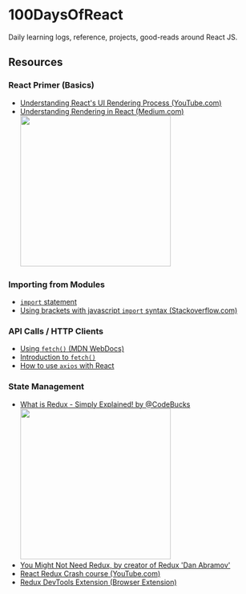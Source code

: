 # 100DaysOfReact
Daily learning logs, reference, projects, good-reads around React JS.


## Resources

  ### React Primer (Basics)
  * [Understanding React's UI Rendering Process (YouTube.com)](https://youtu.be/i793Qm6kv3U)
  * [Understanding Rendering in React (Medium.com)](https://dev.to/teo_garcia/understanding-rendering-in-react-i5i)
      <br><img src="https://raw.githubusercontent.com/donavon/hook-flow/master/hook-flow.png" width="300">
  
  ### Importing from Modules
  * [`import` statement](https://developer.mozilla.org/en-US/docs/Web/JavaScript/Reference/Statements/import)
  * [Using brackets with javascript `import` syntax (Stackoverflow.com)](https://stackoverflow.com/questions/31096597/using-brackets-with-javascript-import-syntax)

  ### API Calls / HTTP Clients
  * [Using `fetch()` (MDN WebDocs)](https://developer.mozilla.org/en-US/docs/Web/API/Fetch_API/Using_Fetch)
  * [Introduction to `fetch()`](https://developers.google.com/web/updates/2015/03/introduction-to-fetch)
  * [How to use `axios` with React](https://www.freecodecamp.org/news/how-to-use-axios-with-react/)

  ### State Management
  * [What is Redux - Simply Explained! by @CodeBucks](https://dev.to/codebucks/what-is-redux-simply-explained-2ch7)
      <br><img src="https://res.cloudinary.com/practicaldev/image/fetch/s--jOQnnjvk--/c_limit%2Cf_auto%2Cfl_progressive%2Cq_66%2Cw_880/https://dev-to-uploads.s3.amazonaws.com/uploads/articles/y4l0u5umm0ex29hhnsrq.gif" width="300">
  * [You Might Not Need Redux, by creator of Redux 'Dan Abramov'](https://medium.com/@dan_abramov/you-might-not-need-redux-be46360cf367)
  * [React Redux Crash course (YouTube.com)](https://www.youtube.com/watch?v=9jULHSe41ls)
  * [Redux DevTools Extension (Browser Extension)](https://github.com/zalmoxisus/redux-devtools-extension#13-use-redux-devtools-extension-package-from-npm)
